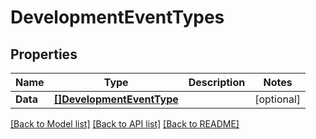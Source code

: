 # DevelopmentEventTypes

## Properties

Name | Type | Description | Notes
------------ | ------------- | ------------- | -------------
**Data** | [**[]DevelopmentEventType**](developmentEventType.md) |  | [optional] 

[[Back to Model list]](../README.md#documentation-for-models) [[Back to API list]](../README.md#documentation-for-api-endpoints) [[Back to README]](../README.md)


